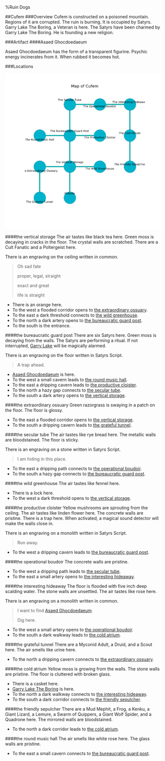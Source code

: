 %Ruin Dogs

##Cufem
###Overview
Cufem is constructed on a poisoned mountain. Regions of it are corrupted. The ruin is burning. It is occupied by Satyrs. <a name="Garry-Lake-The-Boring"></a>Garry Lake The Boring, a Veteran is here. The Satyrs have been charmed by Garry Lake The Boring. He  is founding a new religion. 



###Artifact
####<a name="Asaed-Ghocdoedaeum"></a>Asaed Ghocdoedaeum


Asaed Ghocdoedaeum has the form of a transparent figurine. Psychic energy incinerates from it. When rubbed it becomes hot. 





###Locations


![](../v2/images/Cufem.png)

####<a name="the-vertical-storage"></a>the vertical storage
The air tastes like black tea here. Green moss is decaying in cracks in the floor. The crystal walls are scratched. There are a Cult Fanatic and a Poltergeist here. 

There is an engraving on the ceiling written in common. 

> Oh sad fate
>
> proper, legal, straight
>
> exact and great
>
> life is straight
>


* There is an orange here.
* To the west a flooded corridor opens to [the extraordinary ossuary](#the-extraordinary-ossuary).
* To the east a dark threshold connects to [the wild greenhouse](#the-wild-greenhouse).
* To the north a dark artery opens to [the bureaucratic guard post](#the-bureaucratic-guard-post).
* To the south is the entrance.


####<a name="the-bureaucratic-guard-post"></a>the bureaucratic guard post
There are six Satyrs here. Green moss is decaying from the walls. The Satyrs are performing a ritual. If not interrupted, [Garry Lake](#Garry-Lake) will be magically alarmed. 

There is an engraving on the floor written in Satyrs Script. 

> A trap ahead.
>


* [Asaed Ghocdoedaeum](#Asaed-Ghocdoedaeum) is here.
* To the west a small cavern leads to [the round music hall](#the-round-music-hall).
* To the east a dripping cavern leads to [the productive cloister](#the-productive-cloister).
* To the north a hazy gap connects to [the secular tube](#the-secular-tube).
* To the south a dark artery opens to [the vertical storage](#the-vertical-storage).


####<a name="the-extraordinary-ossuary"></a>the extraordinary ossuary
Green razorgrass is swaying in a patch on the floor. The floor is glossy. 



* To the east a flooded corridor opens to [the vertical storage](#the-vertical-storage).
* To the south a dripping cavern leads to [the grateful tunnel](#the-grateful-tunnel).


####<a name="the-secular-tube"></a>the secular tube
The air tastes like rye bread here. The metallic walls are bloodstained. The floor is sticky. 

There is an engraving on a stone written in Satyrs Script. 

> I am hiding in this place.
>


* To the east a dripping path connects to [the operational boudoir](#the-operational-boudoir).
* To the south a hazy gap connects to [the bureaucratic guard post](#the-bureaucratic-guard-post).


####<a name="the-wild-greenhouse"></a>the wild greenhouse
The air tastes like fennel here. 



* There is a lock here.
* To the west a dark threshold opens to [the vertical storage](#the-vertical-storage).


####<a name="the-productive-cloister"></a>the productive cloister
Yellow mushrooms are sprouting from the ceiling. The air tastes like linden flower here. The concrete walls are pristine. There is a trap here. When activated, a magical sound detector will make the walls close in. 

There is an engraving on a monolith written in Satyrs Script. 

> Run away.
>


* To the west a dripping cavern leads to [the bureaucratic guard post](#the-bureaucratic-guard-post).


####<a name="the-operational-boudoir"></a>the operational boudoir
The concrete walls are pristine. 



* To the west a dripping path leads to [the secular tube](#the-secular-tube).
* To the east a small artery opens to [the interesting hideaway](#the-interesting-hideaway).


####<a name="the-interesting-hideaway"></a>the interesting hideaway
The floor is flooded with five inch deep scalding water. The stone walls are unsettled. The air tastes like rose here. 

There is an engraving on a monolith written in common. 

> I want to find [Asaed Ghocdoedaeum](#Asaed-Ghocdoedaeum).
>
> Dig here.
>


* To the west a small artery opens to [the operational boudoir](#the-operational-boudoir).
* To the south a dark walkway leads to [the cold atrium](#the-cold-atrium).


####<a name="the-grateful-tunnel"></a>the grateful tunnel
There are a Myconid Adult, a Druid, and a Scout here. The air smells like urine here. 



* To the north a dripping cavern connects to [the extraordinary ossuary](#the-extraordinary-ossuary).


####<a name="the-cold-atrium"></a>the cold atrium
Yellow moss is growing from the walls. The stone walls are pristine. The floor is cluttered with broken glass. 



* There is a casket here.
* [Garry Lake The Boring](#Garry-Lake-The-Boring) is here.
* To the north a dark walkway connects to [the interesting hideaway](#the-interesting-hideaway).
* To the south a dark corridor connects to [the friendly sepulcher](#the-friendly-sepulcher).


####<a name="the-friendly-sepulcher"></a>the friendly sepulcher
There are a Mud Mephit, a Frog, a Kenku, a Giant Lizard, a Lemure, a Swarm of Quippers, a Giant Wolf Spider, and a Quadrone here. The mirrored walls are bloodstained. 



* To the north a dark corridor leads to [the cold atrium](#the-cold-atrium).


####<a name="the-round-music-hall"></a>the round music hall
The air smells like white rose here. The glass walls are pristine. 



* To the east a small cavern connects to [the bureaucratic guard post](#the-bureaucratic-guard-post).


